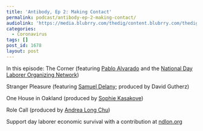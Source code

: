 ```yaml
---
title: 'Antibody, Ep 2: Making Contact'
permalink: podcast/antibody-ep-2-making-contact/
audiolink: 'https://media.blubrry.com/thedig/content.blubrry.com/thedig/antibody_ep_2.mp3'
categories:
  - Coronavirus
tags: []
post_id: 1678
layout: post
---
```


In this episode:
The Corner (featuring
[Pablo Alvarado](https://twitter.com/pablondlon?lang=en) and the
[National Day Laborer Organizing Network](https://ndlon.org/))

Stranger Pleasure (featuring
[Samuel Delany](https://www.samueldelany.com/); produced by David Gutherz)

One House in Oakland (produced by
[Sophie Kasakove](https://twitter.com/sophiekasakove))

Role Call (produced by
[Andrea Long Chu](https://twitter.com/andrealongchu?lang=en))

Support day laborer economic survival with a contribution at
[ndlon.org](https://ndlon.org)
